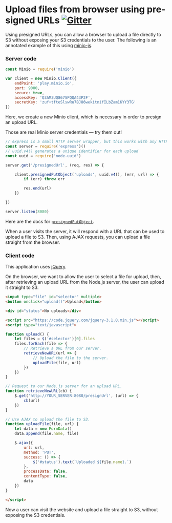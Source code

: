 # Upload files from browser using pre-signed URLs [![Gitter](https://badges.gitter.im/Join%20Chat.svg)](https://gitter.im/minio/minio?utm_source=badge&utm_medium=badge&utm_campaign=pr-badge&utm_content=badge)

Using presigned URLs, you can allow a browser to upload a file
directly to S3 without exposing your S3 credentials to the user. The following
is an annotated example of this using [minio-js](https://github.com/minio/minio-js).

### Server code

```js
const Minio = require('minio')

var client = new Minio.Client({
    endPoint: 'play.minio.io',
    port: 9000,
    secure: true,
    accessKey: 'Q3AM3UQ867SPQQA43P2F',
    secretKey: 'zuf+tfteSlswRu7BJ86wekitnifILbZam1KYY3TG'
})
```

Here, we create a new Minio client, which is necessary in order to presign
an upload URL.

Those are real Minio server credentials — try them out!

```js
// express is a small HTTP server wrapper, but this works with any HTTP server
const server = require('express')()
// uuid.v4() generates a unique identifier for each upload
const uuid = require('node-uuid')

server.get('/presignedUrl', (req, res) => {

    client.presignedPutObject('uploads', uuid.v4(), (err, url) => {
        if (err) throw err

        res.end(url)
    })

})

server.listen(8080)
```

Here are the docs for [`presignedPutObject`](https://docs.minio.io/docs/javascript-client-api-reference#presignedPutObject).

When a user visits the server, it will respond with a URL that can be used to
upload a file to S3. Then, using AJAX requests, you can upload a file
straight from the browser.

### Client code

This application uses [jQuery](http://jquery.com/).

On the browser, we want to allow the user to select a file for upload, then,
after retrieving an upload URL from the Node.js server, the user can upload it
straight to S3.

```html
<input type="file" id="selector" multiple>
<button onclick="upload()">Upload</button>

<div id="status">No uploads</div>

<script src="https://code.jquery.com/jquery-3.1.0.min.js"></script>
<script type="text/javascript">

function upload() {
    let files = $('#selector')[0].files
    files.forEach(file => {
        // Retrieve a URL from our server.
        retrieveNewURL(url => {
            // Upload the file to the server.
            uploadFile(file, url)
        })
    })
}

// Request to our Node.js server for an upload URL.
function retrieveNewURL(cb) {
    $.get('http://YOUR_SERVER:8080/presignUrl', (url) => {
        cb(url)
    })
}

// Use AJAX to upload the file to S3.
function uploadFile(file, url) {
    let data = new FormData()
    data.append(file.name, file)

    $.ajax({
        url: url,
        method: 'PUT',
        success: () => {
            $('#status').text(`Uploaded ${file.name}.`)
        },
        processData: false,
        contentType: false,
        data
    })
}

</script>
```

Now a user can visit the website and upload a file straight to S3, without
exposing the S3 credentials.
